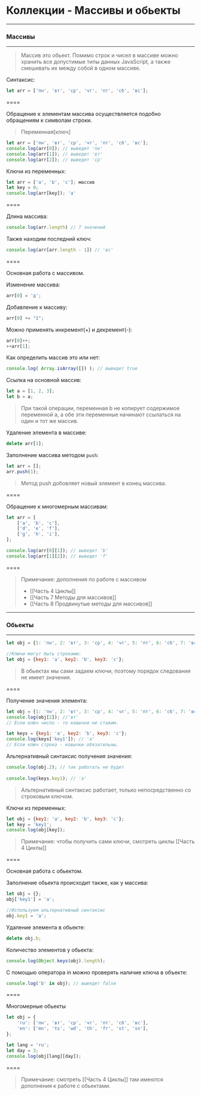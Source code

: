 # Коллекции - Массивы и обьекты
----
### Массивы
----

> Массив это обьект.
> Помимо строк и чисел в массиве можно хранить все допустимые типы данных JavaScript, а также смешивать их между собой в одном массиве.

Синтаксис:
``` js
let arr = ['пн', 'вт', 'ср', 'чт', 'пт', 'сб', 'вс'];
```

====

Обращение к элементам массива осуществляется подобно обращениям к символам строки.
> Переменная\[ключ\]

``` js
let arr = ['пн', 'вт', 'ср', 'чт', 'пт', 'сб', 'вс'];
console.log(arr[0]); // выведет 'пн'
console.log(arr[1]); // выведет 'вт'
console.log(arr[2]); // выведет 'ср'
```

Ключи из переменных:
```js
let arr = ['a', 'b', 'c']; массив
let key = 0;
console.log(arr[key]); 'a'
```

====

Длина массива:
``` js
console.log(arr.length) // 7 значений
```

Также находим последний ключ:
``` js
console.log(arr[arr.length - 1]) // 'вс'
```

====

Основная работа с массивом.

Изменение массива:
``` js
arr[0] = 'д';
```

Добавление к массиву:
``` js
arr[0] += "1";
```

Можно применять инкремент(+) и декремент(-):
``` js
arr[0]++;
++arr[1];
```

Как определить массив это или нет:
``` js
console.log( Array.isArray([]) ); // выведет true
```

Ссылка на основной массив:
``` js
let a = [1, 2, 3];
let b = a;
```

> При такой операции, переменная b не копирует содержимое переменной a, а обе эти переменные начинают ссылаться на один и тот же массив.

Удаление элемента в массиве:
```js
delete arr[1];
```

Заполнение массива методом `push`:
```js
let arr = [];
arr.push(1);
```

> Метод push добовляет новый элемент в конец массива.

====

Обращение к многомерным массивам:
```js
let arr = [
	['a', 'b', 'c'],
	['d', 'e', 'f'],
	['g', 'h', 'i'],
];

console.log(arr[0][1]); // выведет 'b'
console.log(arr[1][2]); // выведет 'f'
```

====

> Примечание: дополнения по работе с массивом
> - [[Часть 4 Циклы]]
> - [[Часть 7 Методы для массивов]]
> - [[Часть 8 Продвинутые методы для массивов]]



----
### Обьекты
----

```js
let obj = {1: 'пн', 2: 'вт', 3: 'ср', 4: 'чт', 5: 'пт', 6: 'сб', 7: 'вс'};

//Ключи могут быть строками:
let obj = {key1: 'a', key2: 'b', key3: 'c'};
```

> В обьектах мы сами задаем ключи, поэтому порядок следования не имеет значения.

====

Получение значения элемента:
```js
let obj = {1: 'пн', 2: 'вт', 3: 'ср', 4: 'чт', 5: 'пт', 6: 'сб', 7: 'вс'};
console.log(obj[2]); //'вт'
// Если ключ число - то ковычки не ставим.

let keys = {key1: 'a', key2: 'b', key3: 'c'};
console.log(keys['key1']); // 'a'
// Если ключ строка - ковычки обязательны.
```

Альтернативный синтаксис получения значения:
```js
console.log(obj.2); // так работать не будет
 
console.log(keys.key1); // 'a'
```

> Альтернативный синтаксис работает, только непосредственно со строковым ключом.

Ключи из переменных:
```js
let obj = {key1: 'a', key2: 'b', key3: 'c'};
let key = 'key1';
console.log(obj[key]);
```

>Примечание: чтобы получить сами ключи, смотреть циклы [[Часть 4 Циклы]]

====

Основная работа с обьектом.

Заполнение обьекта происходит также, как у массива:
```js
let obj = {};
obj['key1'] = 'a';

//Используем альтернативный синтаксис
obj.key1 = 'a';
```

Удаление элемента в обьекте:
```js
delete obj.b;
```

Количество элементов у обьекта:
```js
console.log(Object.keys(obj).length);
```

С помощью оператора in можно проверять наличие ключа в объекте:
```js
console.log('b' in obj); // выведет false
```

====

Многомерные обьекты
```js
let obj = {
	'ru': ['пн', 'вт', 'ср', 'чт', 'пт', 'сб', 'вс'],
	'en': ['mn', 'ts', 'wd', 'th', 'fr', 'st', 'sn'],
};

let lang = 'ru';
let day = 3;
console.log(obj[lang][day]);
```

====

> Примечание: смотреть [[Часть 4 Циклы]] там имеются дополнения к работе с обьектами.
